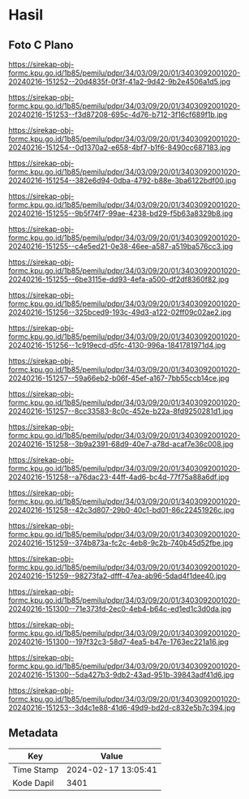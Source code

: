 # Hasil

## Foto C Plano

https://sirekap-obj-formc.kpu.go.id/1b85/pemilu/pdpr/34/03/09/20/01/3403092001020-20240216-151252--20d4835f-0f3f-41a2-9d42-9b2e4506a1d5.jpg

https://sirekap-obj-formc.kpu.go.id/1b85/pemilu/pdpr/34/03/09/20/01/3403092001020-20240216-151253--f3d87208-695c-4d76-b712-3f16cf689f1b.jpg

https://sirekap-obj-formc.kpu.go.id/1b85/pemilu/pdpr/34/03/09/20/01/3403092001020-20240216-151254--0d1370a2-e658-4bf7-b1f6-8490cc687183.jpg

https://sirekap-obj-formc.kpu.go.id/1b85/pemilu/pdpr/34/03/09/20/01/3403092001020-20240216-151254--382e6d94-0dba-4792-b88e-3ba6122bdf00.jpg

https://sirekap-obj-formc.kpu.go.id/1b85/pemilu/pdpr/34/03/09/20/01/3403092001020-20240216-151255--9b5f74f7-99ae-4238-bd29-f5b63a8329b8.jpg

https://sirekap-obj-formc.kpu.go.id/1b85/pemilu/pdpr/34/03/09/20/01/3403092001020-20240216-151255--c4e5ed21-0e38-46ee-a587-a519ba576cc3.jpg

https://sirekap-obj-formc.kpu.go.id/1b85/pemilu/pdpr/34/03/09/20/01/3403092001020-20240216-151255--6be3115e-dd93-4efa-a500-df2df8360f82.jpg

https://sirekap-obj-formc.kpu.go.id/1b85/pemilu/pdpr/34/03/09/20/01/3403092001020-20240216-151256--325bced9-193c-49d3-a122-02ff09c02ae2.jpg

https://sirekap-obj-formc.kpu.go.id/1b85/pemilu/pdpr/34/03/09/20/01/3403092001020-20240216-151256--1c919ecd-d5fc-4130-996a-1841781971d4.jpg

https://sirekap-obj-formc.kpu.go.id/1b85/pemilu/pdpr/34/03/09/20/01/3403092001020-20240216-151257--59a66eb2-b06f-45ef-a167-7bb55ccb14ce.jpg

https://sirekap-obj-formc.kpu.go.id/1b85/pemilu/pdpr/34/03/09/20/01/3403092001020-20240216-151257--8cc33583-8c0c-452e-b22a-8fd9250281d1.jpg

https://sirekap-obj-formc.kpu.go.id/1b85/pemilu/pdpr/34/03/09/20/01/3403092001020-20240216-151258--3b9a2391-68d9-40e7-a78d-acaf7e36c008.jpg

https://sirekap-obj-formc.kpu.go.id/1b85/pemilu/pdpr/34/03/09/20/01/3403092001020-20240216-151258--a76dac23-44ff-4ad6-bc4d-77f75a88a6df.jpg

https://sirekap-obj-formc.kpu.go.id/1b85/pemilu/pdpr/34/03/09/20/01/3403092001020-20240216-151258--42c3d807-29b0-40c1-bd01-86c22451926c.jpg

https://sirekap-obj-formc.kpu.go.id/1b85/pemilu/pdpr/34/03/09/20/01/3403092001020-20240216-151259--374b873a-fc2c-4eb8-9c2b-740b45d52fbe.jpg

https://sirekap-obj-formc.kpu.go.id/1b85/pemilu/pdpr/34/03/09/20/01/3403092001020-20240216-151259--98273fa2-dfff-47ea-ab96-5dad4f1dee40.jpg

https://sirekap-obj-formc.kpu.go.id/1b85/pemilu/pdpr/34/03/09/20/01/3403092001020-20240216-151300--71e373fd-2ec0-4eb4-b64c-ed1ed1c3d0da.jpg

https://sirekap-obj-formc.kpu.go.id/1b85/pemilu/pdpr/34/03/09/20/01/3403092001020-20240216-151300--197f32c3-58d7-4ea5-b47e-1763ec221a16.jpg

https://sirekap-obj-formc.kpu.go.id/1b85/pemilu/pdpr/34/03/09/20/01/3403092001020-20240216-151300--5da427b3-9db2-43ad-951b-39843adf41d6.jpg

https://sirekap-obj-formc.kpu.go.id/1b85/pemilu/pdpr/34/03/09/20/01/3403092001020-20240216-151253--3d4c1e88-41d6-49d9-bd2d-c832e5b7c394.jpg


## Metadata

| Key        | Value               |
| ---------- | ------------------- |
| Time Stamp | 2024-02-17 13:05:41 |
| Kode Dapil | 3401                |




